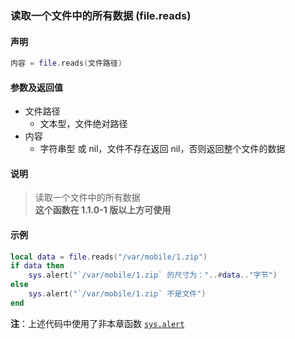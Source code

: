 ### 读取一个文件中的所有数据 \(**file\.reads**\)


#### 声明
```lua
内容 = file.reads(文件路径)
```


#### 参数及返回值
- 文件路径
    - 文本型，文件绝对路径
- 内容
    - 字符串型 或 nil，文件不存在返回 nil，否则返回整个文件的数据


#### 说明
> 读取一个文件中的所有数据  
> **这个函数在 1\.1\.0\-1 版以上方可使用**  


#### 示例  
```lua
local data = file.reads("/var/mobile/1.zip")
if data then
    sys.alert("`/var/mobile/1.zip` 的尺寸为："..#data.."字节")
else
    sys.alert("`/var/mobile/1.zip` 不是文件")
end
```
**注**：上述代码中使用了非本章函数 [`sys.alert`](/Handbook/sys/sys.alert.md)

